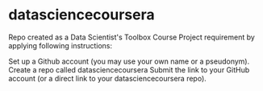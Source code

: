datasciencecoursera
===================

Repo created as a Data Scientist's Toolbox Course Project requirement by applying following instructions:

Set up a Github account (you may use your own name or a pseudonym).
Create a repo called datasciencecoursera
Submit the link to your GitHub account (or a direct link to your datasciencecoursera repo).

